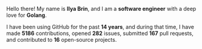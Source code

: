 Hello there! My name is **Ilya Brin**, and I am a **software engineer** with a deep love for **Golang**.

I have been using GitHub for the past **14 years**, and during that time, I have made **5186** contributions, opened **282** issues, submitted **167** pull requests, and contributed to **16** open-source projects.
